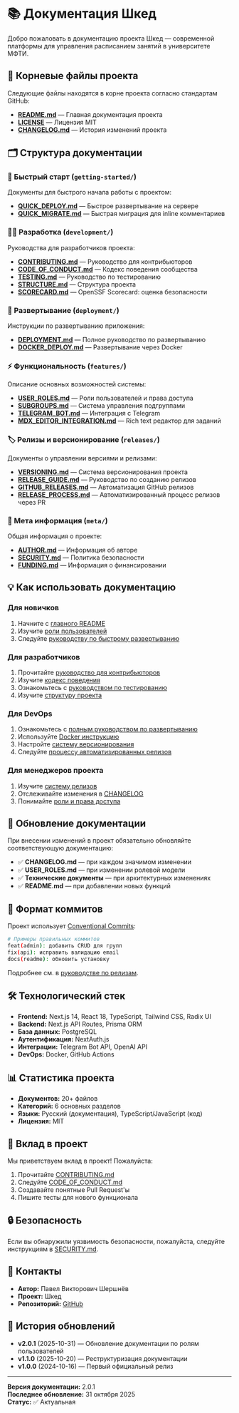 # 📚 Документация Шкед

Добро пожаловать в документацию проекта Шкед — современной платформы для управления расписанием занятий в университете МФТИ.

## 📖 Корневые файлы проекта

Следующие файлы находятся в корне проекта согласно стандартам GitHub:

- [**README.md**](../readme.md) — Главная документация проекта
- [**LICENSE**](../LICENSE) — Лицензия MIT
- [**CHANGELOG.md**](../CHANGELOG.md) — История изменений проекта

## 🗂️ Структура документации

### 🚀 Быстрый старт (`getting-started/`)

Документы для быстрого начала работы с проектом:

- [**QUICK_DEPLOY.md**](getting-started/QUICK_DEPLOY.md) — Быстрое развертывание на сервере
- [**QUICK_MIGRATE.md**](getting-started/QUICK_MIGRATE.md) — Быстрая миграция для inline комментариев

### 👨‍💻 Разработка (`development/`)

Руководства для разработчиков проекта:

- [**CONTRIBUTING.md**](development/CONTRIBUTING.md) — Руководство для контрибьюторов
- [**CODE_OF_CONDUCT.md**](development/CODE_OF_CONDUCT.md) — Кодекс поведения сообщества
- [**TESTING.md**](development/TESTING.md) — Руководство по тестированию
- [**STRUCTURE.md**](development/STRUCTURE.md) — Структура проекта
- [**SCORECARD.md**](development/SCORECARD.md) — OpenSSF Scorecard: оценка безопасности

### 🚢 Развертывание (`deployment/`)

Инструкции по развертыванию приложения:

- [**DEPLOYMENT.md**](deployment/DEPLOYMENT.md) — Полное руководство по развертыванию
- [**DOCKER_DEPLOY.md**](deployment/DOCKER_DEPLOY.md) — Развертывание через Docker

### ⚡ Функциональность (`features/`)

Описание основных возможностей системы:

- [**USER_ROLES.md**](features/USER_ROLES.md) — Роли пользователей и права доступа
- [**SUBGROUPS.md**](features/SUBGROUPS.md) — Система управления подгруппами
- [**TELEGRAM_BOT.md**](features/TELEGRAM_BOT.md) — Интеграция с Telegram
- [**MDX_EDITOR_INTEGRATION.md**](features/MDX_EDITOR_INTEGRATION.md) — Rich text редактор для заданий

### 🏷️ Релизы и версионирование (`releases/`)

Документы о управлении версиями и релизами:

- [**VERSIONING.md**](releases/VERSIONING.md) — Система версионирования проекта
- [**RELEASE_GUIDE.md**](releases/RELEASE_GUIDE.md) — Руководство по созданию релизов
- [**GITHUB_RELEASES.md**](releases/GITHUB_RELEASES.md) — Автоматизация GitHub релизов
- [**RELEASE_PROCESS.md**](development/RELEASE_PROCESS.md) — Автоматизированный процесс релизов через PR

### 📄 Мета информация (`meta/`)

Общая информация о проекте:

- [**AUTHOR.md**](meta/AUTHOR.md) — Информация об авторе
- [**SECURITY.md**](meta/SECURITY.md) — Политика безопасности
- [**FUNDING.md**](meta/FUNDING.md) — Информация о финансировании

## 💡 Как использовать документацию

### Для новичков
1. Начните с [главного README](../readme.md)
2. Изучите [роли пользователей](features/USER_ROLES.md)
3. Следуйте [руководству по быстрому развертыванию](getting-started/QUICK_DEPLOY.md)

### Для разработчиков
1. Прочитайте [руководство для контрибьюторов](development/CONTRIBUTING.md)
2. Изучите [кодекс поведения](development/CODE_OF_CONDUCT.md)
3. Ознакомьтесь с [руководством по тестированию](development/TESTING.md)
4. Изучите [структуру проекта](development/STRUCTURE.md)

### Для DevOps
1. Ознакомьтесь с [полным руководством по развертыванию](deployment/DEPLOYMENT.md)
2. Используйте [Docker инструкцию](deployment/DOCKER_DEPLOY.md)
3. Настройте [систему версионирования](releases/VERSIONING.md)
4. Следуйте [процессу автоматизированных релизов](development/RELEASE_PROCESS.md)

### Для менеджеров проекта
1. Изучите [систему релизов](releases/GITHUB_RELEASES.md)
2. Отслеживайте изменения в [CHANGELOG](../CHANGELOG.md)
3. Понимайте [роли и права доступа](features/USER_ROLES.md)

## 🔄 Обновление документации

При внесении изменений в проект обязательно обновляйте соответствующую документацию:

- ✅ **CHANGELOG.md** — при каждом значимом изменении
- ✅ **USER_ROLES.md** — при изменении ролевой модели
- ✅ **Технические документы** — при архитектурных изменениях
- ✅ **README.md** — при добавлении новых функций

## 📝 Формат коммитов

Проект использует [Conventional Commits](https://www.conventionalcommits.org/):

```bash
# Примеры правильных коммитов
feat(admin): добавить CRUD для групп
fix(api): исправить валидацию email
docs(readme): обновить установку
```

Подробнее см. в [руководстве по релизам](releases/RELEASE_GUIDE.md).

## 🛠️ Технологический стек

- **Frontend:** Next.js 14, React 18, TypeScript, Tailwind CSS, Radix UI
- **Backend:** Next.js API Routes, Prisma ORM
- **База данных:** PostgreSQL
- **Аутентификация:** NextAuth.js
- **Интеграции:** Telegram Bot API, OpenAI API
- **DevOps:** Docker, GitHub Actions

## 📊 Статистика проекта

- **Документов:** 20+ файлов
- **Категорий:** 6 основных разделов
- **Языки:** Русский (документация), TypeScript/JavaScript (код)
- **Лицензия:** MIT

## 🤝 Вклад в проект

Мы приветствуем вклад в проект! Пожалуйста:

1. Прочитайте [CONTRIBUTING.md](development/CONTRIBUTING.md)
2. Следуйте [CODE_OF_CONDUCT.md](development/CODE_OF_CONDUCT.md)
3. Создавайте понятные Pull Request'ы
4. Пишите тесты для нового функционала

## 🔒 Безопасность

Если вы обнаружили уязвимость безопасности, пожалуйста, следуйте инструкциям в [SECURITY.md](meta/SECURITY.md).

## 📧 Контакты

- **Автор:** Павел Викторович Шершнёв
- **Проект:** Шкед
- **Репозиторий:** [GitHub](https://github.com/PvUtrix/shked)

## 📅 История обновлений

- **v2.0.1** (2025-10-31) — Обновление документации по ролям пользователей
- **v1.1.0** (2025-10-20) — Реструктуризация документации
- **v1.0.0** (2024-10-16) — Первый официальный релиз

---

**Версия документации:** 2.0.1  
**Последнее обновление:** 31 октября 2025  
**Статус:** ✅ Актуальная
